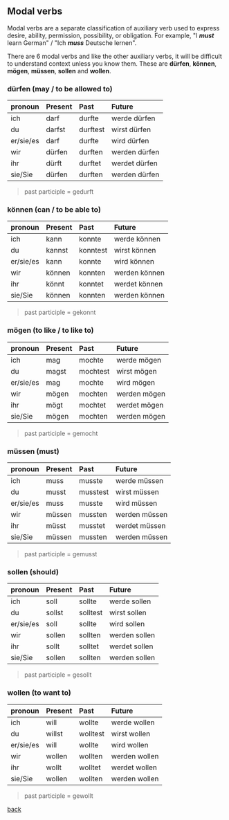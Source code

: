 ## Modal verbs

Modal verbs are a separate classification of auxiliary verb used to express desire, ability, permission, possibility, or obligation. For example, "I _**must**_ learn German" / "Ich _**muss**_ Deutsche lernen".

There are 6 modal verbs and like the other auxiliary verbs, it will be difficult to understand context unless you know them. These are **dürfen**, **können**, **mögen**, **müssen**, **sollen** and **wollen**.

### dürfen (may / to be allowed to)

| pronoun    | Present    | Past       | Future |
|:-----------|:-----------|:-----------|:--------|
| ich        | darf       | durfte     | werde dürfen  |
| du         | darfst     | durftest   | wirst dürfen  |
| er/sie/es  | darf       | durfte     | wird dürfen   |
| wir        | dürfen     | durften    | werden dürfen |
| ihr        | dürft      | durftet    | werdet dürfen |
| sie/Sie    | dürfen     | durften    | werden dürfen |

> past participle = gedurft

### können (can / to be able to)

| pronoun    | Present    | Past       | Future |
|:-----------|:-----------|:-----------|:--------|
| ich        | kann       | konnte     | werde können  |
| du         | kannst     | konntest   | wirst können  |
| er/sie/es  | kann       | konnte     | wird können   |
| wir        | können     | konnten    | werden können |
| ihr        | könnt      | konntet    | werdet können |
| sie/Sie    | können     | konnten    | werden können |

> past participle = gekonnt

### mögen (to like / to like to)

| pronoun    | Present    | Past       | Future |
|:-----------|:-----------|:-----------|:--------|
| ich        | mag        | mochte     | werde mögen  |
| du         | magst      | mochtest   | wirst mögen  |
| er/sie/es  | mag        | mochte     | wird mögen   |
| wir        | mögen      | mochten    | werden mögen |
| ihr        | mögt       | mochtet    | werdet mögen |
| sie/Sie    | mögen      | mochten    | werden mögen |

> past participle = gemocht

### müssen (must)

| pronoun    | Present    | Past       | Future |
|:-----------|:-----------|:-----------|:--------|
| ich        | muss       | musste     | werde müssen  |
| du         | musst      | musstest   | wirst müssen  |
| er/sie/es  | muss       | musste     | wird müssen   |
| wir        | müssen     | mussten    | werden müssen |
| ihr        | müsst      | musstet    | werdet müssen |
| sie/Sie    | müssen     | mussten    | werden müssen |

> past participle = gemusst

### sollen (should)

| pronoun    | Present    | Past       | Future |
|:-----------|:-----------|:-----------|:--------|
| ich        | soll       | sollte     | werde sollen  |
| du         | sollst     | solltest   | wirst sollen  |
| er/sie/es  | soll       | sollte     | wird sollen   |
| wir        | sollen     | sollten    | werden sollen |
| ihr        | sollt      | solltet    | werdet sollen |
| sie/Sie    | sollen     | sollten    | werden sollen |

> past participle = gesollt

### wollen (to want to)

| pronoun    | Present    | Past       | Future |
|:-----------|:-----------|:-----------|:--------|
| ich        | will       | wollte     | werde wollen  |
| du         | willst     | wolltest   | wirst wollen  |
| er/sie/es  | will       | wollte     | wird wollen   |
| wir        | wollen     | wollten    | werden wollen |
| ihr        | wollt      | wolltet    | werdet wollen |
| sie/Sie    | wollen     | wollten    | werden wollen |

> past participle = gewollt


[back](./)
